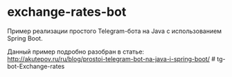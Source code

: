 # exchange-rates-bot
Пример реализации простого Telegram-бота на Java с использованием Spring Boot.

Данный пример подробно разобран в статье: http://akutepov.ru/ru/blog/prostoi-telegram-bot-na-java-i-spring-boot/
#   t g - b o t - E x c h a n g e - r a t e s  
 